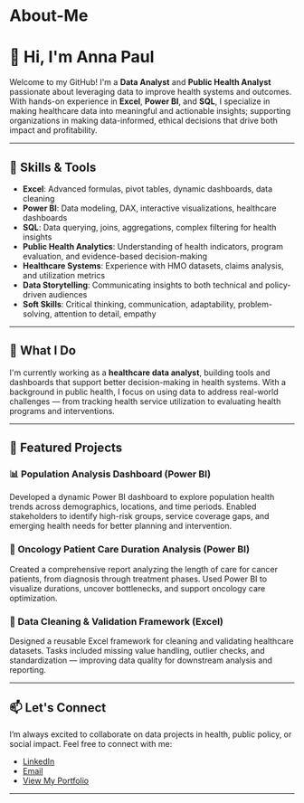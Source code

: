 # About-Me
# 👋 Hi, I'm Anna Paul

Welcome to my GitHub! I'm a **Data Analyst** and **Public Health Analyst** passionate about leveraging data to improve health systems and outcomes. With hands-on experience in **Excel**, **Power BI**, and **SQL**, I specialize in making healthcare data into meaningful and actionable insights; supporting organizations in making data-informed, ethical decisions that drive both impact and profitability.

---

## 🔧 Skills & Tools

- **Excel**: Advanced formulas, pivot tables, dynamic dashboards, data cleaning  
- **Power BI**: Data modeling, DAX, interactive visualizations, healthcare dashboards  
- **SQL**: Data querying, joins, aggregations, complex filtering for health insights  
- **Public Health Analytics**: Understanding of health indicators, program evaluation, and evidence-based decision-making  
- **Healthcare Systems**: Experience with HMO datasets, claims analysis, and utilization metrics  
- **Data Storytelling**: Communicating insights to both technical and policy-driven audiences  
- **Soft Skills**: Critical thinking, communication, adaptability, problem-solving, attention to detail, empathy  

---

## 🎯 What I Do

I'm currently working as a **healthcare data analyst**, building tools and dashboards that support better decision-making in health systems. With a background in public health, I focus on using data to address real-world challenges — from tracking health service utilization to evaluating health programs and interventions.

---

## 📁 Featured Projects

### 📊 Population Analysis Dashboard (Power BI)  
Developed a dynamic Power BI dashboard to explore population health trends across demographics, locations, and time periods. Enabled stakeholders to identify high-risk groups, service coverage gaps, and emerging health needs for better planning and intervention.

### 🧬 Oncology Patient Care Duration Analysis (Power BI)  
Created a comprehensive report analyzing the length of care for cancer patients, from diagnosis through treatment phases. Used Power BI to visualize durations, uncover bottlenecks, and support oncology care optimization.

### 🧹 Data Cleaning & Validation Framework (Excel)  
Designed a reusable Excel framework for cleaning and validating healthcare datasets. Tasks included missing value handling, outlier checks, and standardization — improving data quality for downstream analysis and reporting.

---

## 📫 Let's Connect

I’m always excited to collaborate on data projects in health, public policy, or social impact. Feel free to connect with me:

- [LinkedIn](http://www.linkedin.com/in/anna-paul-427aa7248)  
- [Email](mailto:annapaul668@gmail.com)  
- [View My Portfolio](#)

---

